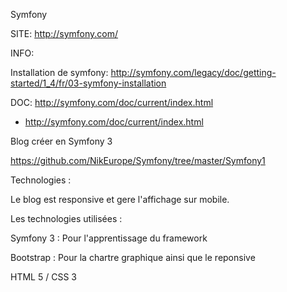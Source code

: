 

Symfony

SITE: http://symfony.com/





INFO:

Installation de symfony:  http://symfony.com/legacy/doc/getting-started/1_4/fr/03-symfony-installation


DOC: http://symfony.com/doc/current/index.html


+  http://symfony.com/doc/current/index.html





Blog créer en Symfony 3

https://github.com/NikEurope/Symfony/tree/master/Symfony1


Technologies :

Le blog est responsive et gere l'affichage sur mobile.

Les technologies utilisées :

  Symfony 3 : Pour l'apprentissage du framework
  
  Bootstrap : Pour la chartre graphique ainsi que le reponsive
  
  HTML 5 / CSS 3
  
  

